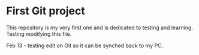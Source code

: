 # First Git project
This repository is my very first one and is dedicated to testing and learning.
Testing modifying this file.

Feb 13 - testing edit on Git so it can be synched back to my PC.
